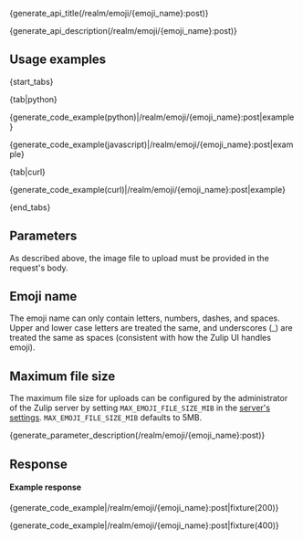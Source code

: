 {generate_api_title(/realm/emoji/{emoji_name}:post)}

{generate_api_description(/realm/emoji/{emoji_name}:post)}

## Usage examples

{start_tabs}

{tab|python}

{generate_code_example(python)|/realm/emoji/{emoji_name}:post|example}

{generate_code_example(javascript)|/realm/emoji/{emoji_name}:post|example}

{tab|curl}

{generate_code_example(curl)|/realm/emoji/{emoji_name}:post|example}

{end_tabs}


## Parameters

As described above, the image file to upload must be provided in the
request's body.

## Emoji name

The emoji name can only contain letters, numbers, dashes, and spaces.
Upper and lower case letters are treated the same, and underscores (_)
are treated the same as spaces (consistent with how the Zulip UI
handles emoji).

## Maximum file size

The maximum file size for uploads can be configured by the
administrator of the Zulip server by setting `MAX_EMOJI_FILE_SIZE_MIB`
in the [server's settings][1]. `MAX_EMOJI_FILE_SIZE_MIB` defaults
to 5MB.

[1]: https://zulip.readthedocs.io/en/latest/subsystems/settings.html#server-settings
{generate_parameter_description(/realm/emoji/{emoji_name}:post)}

## Response
#### Example response

{generate_code_example|/realm/emoji/{emoji_name}:post|fixture(200)}

{generate_code_example|/realm/emoji/{emoji_name}:post|fixture(400)}
